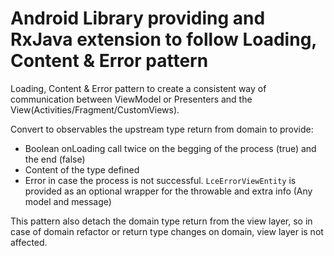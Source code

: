 # Android Library providing and RxJava extension to follow Loading, Content &amp; Error pattern

Loading, Content &amp; Error pattern to create a consistent way of communication between ViewModel or Presenters and the View(Activities/Fragment/CustomViews).

Convert to observables the upstream type return from domain to provide:

- Boolean onLoading call twice on the begging of the process (true) and the end (false) 
- Content of the type defined
- Error in case the process is not successful. `LceErrorViewEntity` is provided as an optional wrapper for the throwable and extra info (Any model and message)

This pattern also detach the domain type return from the view layer, so in case of domain refactor or return type changes on domain, view layer is not affected.

